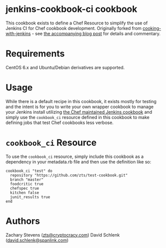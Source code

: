 # jenkins-cookbook-ci cookbook

This cookbook exists to define a Chef Resource to simplify the use of Jenkins 
CI for Chef cookbook development.  Originally forked from 
[cooking-with-jenkins](https://github.com/zts/cooking-with-jenkins/) - see
[the accompanying blog post](http://www.cryptocracy.com/blog/2014/01/03/cooking-with-jenkins-test-kitchen-and-docker/)
for details and commentary.

# Requirements

CentOS 6.x and Ubuntu/Debian derivatives are supported. 

# Usage

While there is a default recipe in this cookbook, it exists mostly for testing
and the intent is for you to write your own wrapper cookbook to manage your 
Jenkins install utilizing 
[the Chef maintained Jenkins cookbook](https://github.com/opscode-cookbooks/jenkins)
and simply use the `cookbook_ci` resource defined in this cookbook to make
defining jobs that test Chef cookbooks less verbose. 

# `cookbook_ci` Resource

To use the `cookbook_ci` resource, simply include this cookbook as a dependency in your metadata.rb file and then use the definition like so: 

```
cookbook_ci "test" do
  repository "https://github.com/zts/test-cookbook.git"
  branch "master"
  foodcritic true
  chefspec true
  kitchen false
  junit_results true
end
```

# Authors

Zachary Stevens (<zts@cryptocracy.com>)
David Schlenk (<david.schlenk@spanlink.com>)
